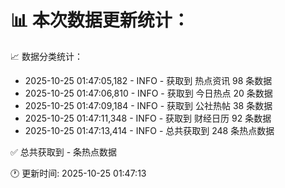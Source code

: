 📊 本次数据更新统计：
==========================

📈 数据分类统计：
- 2025-10-25 01:47:05,182 - INFO - 获取到 热点资讯 98 条数据
- 2025-10-25 01:47:06,810 - INFO - 获取到 今日热点 20 条数据
- 2025-10-25 01:47:09,184 - INFO - 获取到 公社热帖 38 条数据
- 2025-10-25 01:47:11,348 - INFO - 获取到 财经日历 92 条数据
- 2025-10-25 01:47:13,414 - INFO - 总共获取到 248 条热点数据

✅ 总共获取到 - 条热点数据

🕐 更新时间: 2025-10-25 01:47:13
